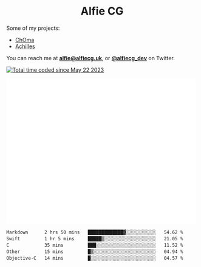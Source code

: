<h1 align="center">Alfie CG</h1>

Some of my projects:
* [ChOma](https://github.com/opa334/ChOma)
* [Achilles](https://github.com/alfiecg24/Achilles)

You can reach me at **alfie@alfiecg.uk**, or **[@alfiecg_dev](https://twitter.com/alfiecg_dev)** on Twitter.

<a href="https://wakatime.com/@61592169-b9cf-4af8-b6fa-8ac7d4369b01"><img src="https://wakatime.com/badge/user/61592169-b9cf-4af8-b6fa-8ac7d4369b01.svg" alt="Total time coded since May 22 2023" /></a>


<img align="center" src="/github-metrics.svg" alt="Metrics" width="500">

 <!--[![GitHub Streak](https://streak-stats.demolab.com/?user=alfiecg24)](https://git.io/streak-stats)-->

<!--START_SECTION:waka-->

```txt
Markdown      2 hrs 50 mins   █████████████▓░░░░░░░░░░░   54.62 %
Swift         1 hr 5 mins     █████▒░░░░░░░░░░░░░░░░░░░   21.05 %
C             35 mins         ███░░░░░░░░░░░░░░░░░░░░░░   11.52 %
Other         15 mins         █▒░░░░░░░░░░░░░░░░░░░░░░░   04.94 %
Objective-C   14 mins         █░░░░░░░░░░░░░░░░░░░░░░░░   04.57 %
```

<!--END_SECTION:waka-->
